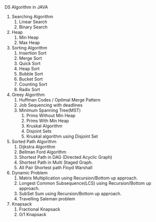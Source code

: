 DS Algorithm in JAVA
1) Searching Algorithm
	1) Linear Search
	2) Binary Search
2) Heap
   	1) Min Heap
	2) Max Heap
3) Sorting Algorithm
	1) Insertion Sort
	2) Merge Sort
	3) Quick Sort
	4) Heap Sort
	5) Bubble Sort
	6) Bucket Sort
	7) Counting Sort
	8) Radix Sort
4) Greey Algorithm
	1) Huffman Codes / Optimal Merge Pattern
	2) Job Sequencing with deadlines
	3) Minimum Spanning Tree(MST)
		1) Prims Without Min Heap
		2) Prims With Min Heap
		3) Kruskal Algorithm
		4) Disjoint Sets
		5) Kruskal algorithm using Disjoint Set
5) Sorted Path Algorithm
	1) Dijkstra Algorithm
	2) Bellman Ford Algorithm
	3) Shortest Path in DAG (Directed Acyclic Graph)
	4) Shortest Path in Multi Staged Graph.
	5) All Pair Shortest path Floyd Warshall
6) Dynamic Problem
    1) Matrix Multiplication using Recursion/Bottom up approach.
    2) Longest Common Subsequence(LCS) using Recursion/Bottom up approach.
	3) SubSet Sum using Recursion/Bottom up approach.
	4) Travelling Saleman problem
7) Knapsack
    1) Fractional Knapsack
	2) 0/1 Knapsack
